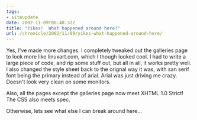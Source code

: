 ```yaml
---
tags:
- siteupdate
date: 2002-11-09T06:40:32Z
title: "Yikes!  What happened around here?"
url: /chronicle/2002/11/09/yikes-what-happened-around-here/
---
```


Yes, I've made more changes.  I completely tweaked out the galleries page to look more like linuxart.com, which I though looked cool.  I had to write a large piece of code, and rip some stuff out, but all in all, it works pretty well.  I also changed the style sheet back to the orignal way it was, with san serif font being the primary instead of arial.  Arial was just driving me crazy.  Doesn't look very clean on some monitors.

Also, all the pages except the galleries page now meet XHTML 1.0 Strict!  The CSS also meets spec.

Otherwise, lets see what else I can break around here...

